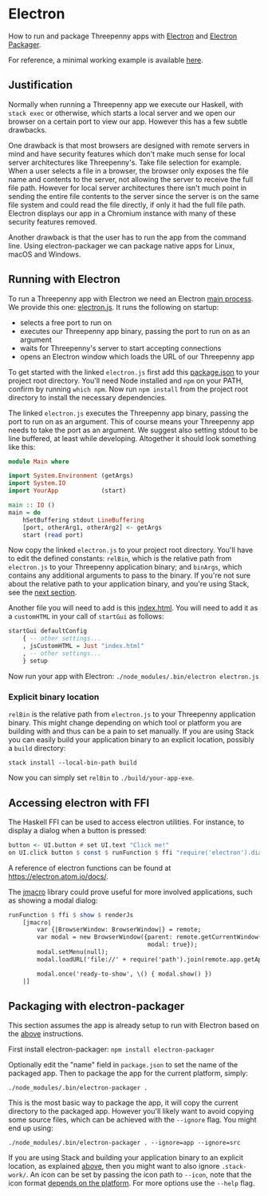 # Electron
How to run and package Threepenny apps with [Electron](https://electron.atom.io)
and
[Electron Packager](https://github.com/electron-userland/electron-packager#electron-packager).

For reference, a minimal working example is available
[here](https://github.com/barischj/threepenny-gui-electron-example).

## Justification
Normally when running a Threepenny app we execute our Haskell, with `stack exec`
or otherwise, which starts a local server and we open our browser on a certain
port to view our app. However this has a few subtle drawbacks.

One drawback is that most browsers are designed with remote servers in mind and
have security features which don't make much sense for local server
architectures like Threepenny's. Take file selection for example. When a user
selects a file in a browser, the browser only exposes the file name and contents
to the server, not allowing the server to receive the full file path. However
for local server architectures there isn't much point in sending the entire file
contents to the server since the server is on the same file system and could
read the file directly, if only it had the full file path. Electron displays our
app in a Chromium instance with many of these security features removed.

Another drawback is that the user has to run the app from the command line.
Using electron-packager we can package native apps for Linux, macOS and Windows.

## Running with Electron
To run a Threepenny app with Electron we need an Electron
[main process](https://electron.atom.io/docs/tutorial/quick-start/#main-process).
We provide this one: [electron.js](./electron/electron.js). It runs the
following on startup:
- selects a free port to run on
- executes our Threepenny app binary, passing the port to run on as an argument
- waits for Threepenny's server to start accepting connections
- opens an Electron window which loads the URL of our Threepenny app

To get started with the linked `electron.js` first add
this [package.json](./electron/package.json) to your project root directory.
You'll need Node installed and `npm` on your PATH, confirm by running `which
npm`. Now run `npm install` from the project root directory to install the
necessary dependencies.

The linked `electron.js` executes the Threepenny app binary, passing the port to
run on as an argument. This of course means your Threepenny app needs to take
the port as an argument. We suggest also setting stdout to be line buffered, at
least while developing. Altogether it should look something like this:

```Haskell
module Main where

import System.Environment (getArgs)
import System.IO
import YourApp            (start)

main :: IO ()
main = do
    hSetBuffering stdout LineBuffering
    [port, otherArg1, otherArg2] <- getArgs
    start (read port)
```

Now copy the linked `electron.js` to your project root directory. You'll have to
edit the defined constants: `relBin`, which is the relative path from
`electron.js` to your Threepenny application binary; and `binArgs`, which
contains any additional arguments to pass to the binary. If you're not sure
about the relative path to your application binary, and you're using Stack, see
the [next section](#explicit-binary-location).

Another file you will need to add is this [index.html](./electron/index.html).
You will need to add it as a `customHTML` in your call of `startGui` as follows:
```Haskell
startGui defaultConfig
    { -- other settings...
    , jsCustomHTML = Just "index.html"
    , -- other settings...
    } setup
```

Now run your app with Electron: `./node_modules/.bin/electron electron.js`

### Explicit binary location
`relBin` is the relative path from `electron.js` to your Threepenny application
binary. This might change depending on which tool or platform you are building
with and thus can be a pain to set manually. If you are using Stack you can
easily build your application binary to an explicit location, possibly a `build`
directory:

```stack install --local-bin-path build```

Now you can simply set `relBin` to `./build/your-app-exe`.

## Accessing electron with FFI

The Haskell FFI can be used to access electron utilities.
For instance, to display a dialog when a button is pressed:

```Haskell
button <- UI.button # set UI.text "Click me!"
on UI.click button $ const $ runFunction $ ffi "require('electron').dialog.showOpenDialog({})"
```

A reference of electron functions can be found at https://electron.atom.io/docs/.

The [jmacro](https://hackage.haskell.org/package/jmacro) library could prove useful for more involved applications, such as showing a modal dialog:

```Haskell
runFunction $ ffi $ show $ renderJs
    [jmacro|
        var {|BrowserWindow: BrowserWindow|} = remote;
        var modal = new BrowserWindow({parent: remote.getCurrentWindow(),
                                       modal: true});
        modal.setMenu(null);
        modal.loadURL('file://' + require('path').join(remote.app.getAppPath(), 'dialog.html'));

        modal.once('ready-to-show', \() { modal.show() })
    |]
```

## Packaging with electron-packager
This section assumes the app is already setup to run with Electron based on
the [above](#running-with-electron) instructions.

First install electron-packager: `npm install electron-packager`

Optionally edit the "name" field in `package.json` to set the name of the
packaged app. Then to package the app for the current platform, simply:

```
./node_modules/.bin/electron-packager .
```

This is the most basic way to package the app, it will copy the current
directory to the packaged app. However you'll likely want to avoid copying some
source files, which can be achieved with the `--ignore` flag. You might end up
using:

```
./node_modules/.bin/electron-packager . --ignore=app --ignore=src
```

If you are using Stack and building your application binary to an explicit
location, as explained [above](#explicit-binary-location), then you might want
to also ignore `.stack-work/`. An icon can be set by passing the icon path to
`--icon`, note that the icon format
[depends on the platform](https://github.com/electron-userland/electron-packager/blob/master/docs/api.md#icon).
For more options use the `--help` flag.
